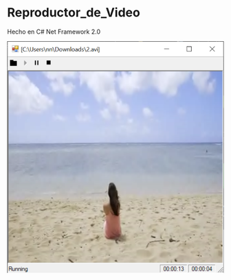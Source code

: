 # Reproductor_de_Video
Hecho en C# Net Framework 2.0

![Captura de Pantalla](https://raw.githubusercontent.com/RicardoValladares/Reproductor_de_Video/main/previsualizacion.png)

